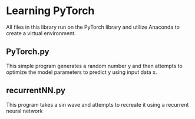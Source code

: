 # Learning PyTorch
All files in this library run on the PyTorch library and utilize Anaconda to create a virtual environment.
## PyTorch.py
This simple program generates a random number y and then attempts to optimize the model parameters to predict y using input data x.
## recurrentNN.py
This program takes a sin wave and attempts to recreate it using a recurrent neural network